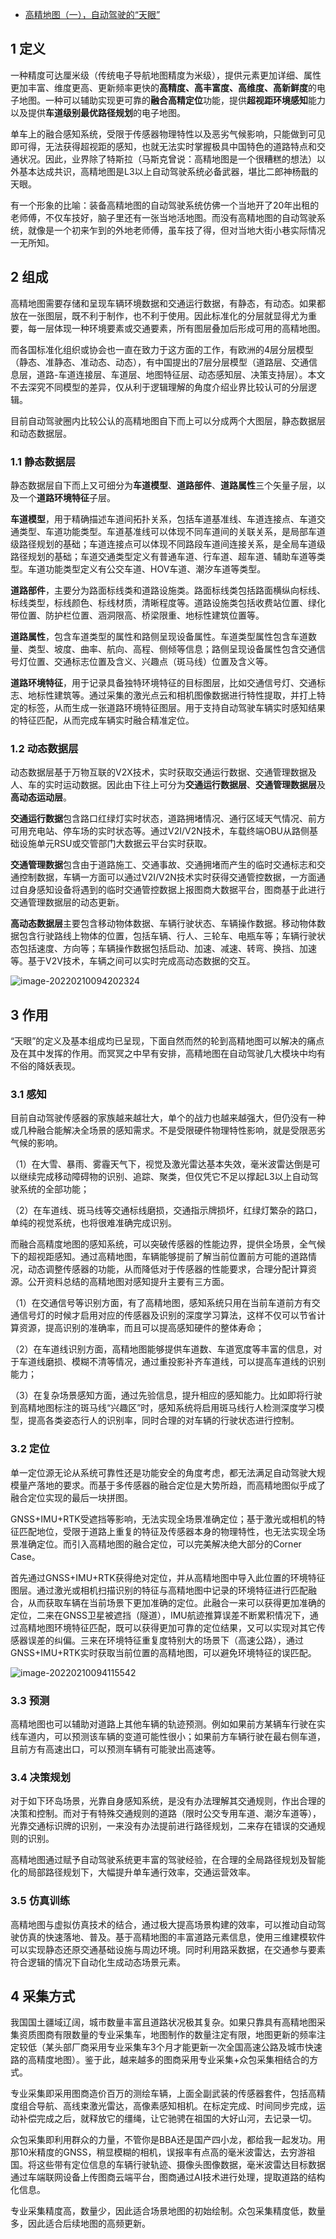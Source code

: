 - [高精地图（一），自动驾驶的“天眼” ](https://mp.weixin.qq.com/s?__biz=MzI2NDY3OTExNw==&mid=2247484209&idx=1&sn=de70f8ce43a09692c21b755b6e4c027a&chksm=eaa9b893ddde318598f805681341018e2bb527d87ea70a4c64cc87150153d818fa46d9bedbbd&scene=21#wechat_redirect)

## 1 定义

一种精度可达厘米级（传统电子导航地图精度为米级），提供元素更加详细、属性更加丰富、维度更高、更新频率更快的**高精度、高丰富度、高维度、高新鲜度**的电子地图。一种可以辅助实现更可靠的**融合高精定位**功能，提供**超视距环境感知**能力以及提供**车道级别最优路径规划**的电子地图。

单车上的融合感知系统，受限于传感器物理特性以及恶劣气候影响，只能做到可见即可得，无法获得超视距的感知，也就无法实时掌握极具中国特色的道路特点和交通状况。因此，业界除了特斯拉（马斯克曾说：高精地图是一个很糟糕的想法）以外基本达成共识，高精地图是L3以上自动驾驶系统必备武器，堪比二郎神杨戬的天眼。

有一个形象的比喻：装备高精地图的自动驾驶系统仿佛一个当地开了20年出租的老师傅，不仅车技好，脑子里还有一张当地活地图。而没有高精地图的自动驾驶系统，就像是一个初来乍到的外地老师傅，虽车技了得，但对当地大街小巷实际情况一无所知。

## 2 组成

高精地图需要存储和呈现车辆环境数据和交通运行数据，有静态，有动态。如果都放在一张图层，既不利于制作，也不利于使用。因此标准化的分层就显得尤为重要，每一层体现一种环境要素或交通要素，所有图层叠加后形成可用的高精地图。

而各国标准化组织或协会也一直在致力于这方面的工作，有欧洲的4层分层模型（静态、准静态、准动态、动态），有中国提出的7层分层模型（道路层、交通信息层，道路-车道连接层、车道层、地图特征层、动态感知层、决策支持层）。本文不去深究不同模型的差异，仅从利于逻辑理解的角度介绍业界比较认可的分层逻辑。

目前自动驾驶圈内比较公认的高精地图自下而上可以分成两个大图层，静态数据层和动态数据层。

### 1.1 静态数据层

静态数据层自下而上又可细分为**车道模型**、**道路部件**、**道路属性**三个矢量子层，以及一个**道路环境特征**子层。

**车道模型**，用于精确描述车道间拓扑关系，包括车道基准线、车道连接点、车道交通类型、车道功能类型。车道基准线可以体现不同车道间的关联关系，是局部车道级路径规划的基础；车道连接点可以体现不同路段车道间连接关系，是全局车道级路径规划的基础；车道交通类型定义有普通车道、行车道、超车道、辅助车道等类型。车道功能类型定义有公交车道、HOV车道、潮汐车道等类型。

**道路部件**，主要分为路面标线类和道路设施类。路面标线类包括路面横纵向标线、标线类型，标线颜色、标线材质，清晰程度等。道路设施类包括收费站位置、绿化带位置、防护栏位置、涵洞限高、桥梁限重、地标性建筑位置等。

**道路属性**，包含车道类型的属性和路侧呈现设备属性。车道类型属性包含车道数量、类型、坡度、曲率、航向、高程、侧倾等信息；路侧呈现设备属性包含交通信号灯位置、交通标志位置及含义、兴趣点（斑马线）位置及含义等。

**道路环境特征**，用于记录具备独特环境特征的目标图层，比如交通信号灯、交通标志、地标性建筑等。通过采集的激光点云和相机图像数据进行特性提取，并打上特定的标签，从而生成一张道路环境特征图层。用于支持自动驾驶车辆实时感知结果的特征匹配，从而完成车辆实时融合精准定位。

### 1.2 动态数据层

动态数据层基于万物互联的V2X技术，实时获取交通运行数据、交通管理数据及人、车的实时运动数据。因此由下往上可分为**交通运行数据层**、**交通管理数据层**及**高动态运动层**。

**交通运行数据**包含路口红绿灯实时状态，道路拥堵情况、通行区域天气情况、前方可用充电站、停车场的实时状态等。通过V2I/V2N技术，车载终端OBU从路侧基础设施单元RSU或交管部门大数据云平台实时获取。

**交通管理数据**包含由于道路施工、交通事故、交通拥堵而产生的临时交通标志和交通控制数据，车辆一方面可以通过V2I/V2N技术实时获得交通管控数据，一方面通过自身感知设备将遇到的临时交通管控数据上报图商大数据平台，图商基于此进行交通管理数据层的动态更新。

**高动态数据层**主要包含移动物体数据、车辆行驶状态、车辆操作数据。移动物体数据包含行驶路线上物体的位置，包括车辆、行人、三轮车、电瓶车等；车辆行驶状态包括速度、方向等；车辆操作数据包括启动、加速、减速、转弯、换挡、加速等。基于V2V技术，车辆之间可以实时完成高动态数据的交互。

![image-20220210094202324](https://gitee.com/er-huomeng/l-img/raw/master/l-img/image-20220210094202324.png)

## 3 作用

“天眼”的定义及基本组成均已呈现，下面自然而然的轮到高精地图可以解决的痛点及在其中发挥的作用。而冥冥之中早有安排，高精地图在自动驾驶几大模块中均有不俗的降妖表现。

### 3.1 感知

目前自动驾驶传感器的家族越来越壮大，单个的战力也越来越强大，但仍没有一种或几种融合能解决全场景的感知需求。不是受限硬件物理特性影响，就是受限恶劣气候的影响。

（1）在大雪、暴雨、雾霾天气下，视觉及激光雷达基本失效，毫米波雷达倒是可以继续完成移动障碍物的识别、追踪、聚类，但仅凭它不足以撑起L3以上自动驾驶系统的全部功能；

（2）在车道线、斑马线等交通标线磨损，交通指示牌损坏，红绿灯繁杂的路口，单纯的视觉系统，也将很难准确完成识别。

而融合高精度地图的感知系统，可以突破传感器的性能边界，提供全场景，全气候下的超视距感知。通过高精地图，车辆能够提前了解当前位置前方可能的道路情况，动态调整传感器的功能，从而降低对于传感器的性能要求，合理分配计算资源。公开资料总结的高精地图对感知提升主要有三方面。

（1）在交通信号等识别方面，有了高精地图，感知系统只用在当前车道前方有交通信号灯的时候才启用对应的传感器及识别的深度学习算法，这样不仅可以节省计算资源，提高识别的准确率，而且可以提高感知硬件的整体寿命；

（2）在车道线识别方面，高精地图能够提供车道数、车道宽度等丰富的信息，对于车道线磨损、模糊不清等情况，通过重投影补齐车道线，可以提高车道线的识别能力；

（3）在复杂场景感知方面，通过先验信息，提升相应的感知能力。比如即将行驶到高精地图标注的斑马线“兴趣区”时，感知系统将启用斑马线行人检测深度学习模型，提高各类姿态行人的识别率，同时合理的对车辆的行驶状态进行控制。

### 3.2 定位

单一定位源无论从系统可靠性还是功能安全的角度考虑，都无法满足自动驾驶大规模量产落地的要求。而基于多传感器的融合定位是大势所趋，而高精地图似乎成了融合定位实现的最后一块拼图。

GNSS+IMU+RTK受遮挡等影响，无法实现全场景准确定位；基于激光或相机的特征匹配地位，受限于道路上重复的特征及传感器本身的物理特性，也无法实现全场景准确定位。而引入高精地图的融合定位，可以完美解决绝大部分的Corner Case。

首先通过GNSS+IMU+RTK获得绝对定位，并从高精地图中导入此位置的环境特征图层。通过激光或相机扫描识别的特征与高精地图中记录的环境特征进行匹配融合，从而获取车辆在当前场景下更加准确的定位。此融合一来可以获得更加准确的定位，二来在GNSS卫星被遮挡（隧道），IMU航迹推算误差不断累积情况下，通过高精地图环境特征匹配，既可以获得更加可靠的定位结果，又可以实现对其它传感器误差的纠偏。三来在环境特征重复度特别大的场景下（高速公路），通过GNSS+IMU+RTK实时获取当前位置的高精地图，可以避免环境特征的误匹配。

![image-20220210094115542](https://gitee.com/er-huomeng/l-img/raw/master/l-img/image-20220210094115542.png)

### 3.3 预测

高精地图也可以辅助对道路上其他车辆的轨迹预测。例如如果前方某辆车行驶在实线车道内，可以预测该车辆的变道可能性很小；如果前方车辆行驶在最右侧车道，且前方有高速出口，可以预测车辆有可能驶出高速等。

### 3.4 决策规划

对于如下环岛场景，光靠自身感知系统，是没有办法理解其交通规则，作出合理的决策和控制。而对于有特殊交通规则的道路（限时公交专用车道、潮汐车道等），光靠交通标识牌的识别，一来没有办法提前进行路径规划，二来存在错误的交通规则的识别。

高精地图通过赋予自动驾驶系统更丰富的驾驶经验，在合理的全局路径规划及智能化的局部路径规划下，大幅提升单车通行效率，交通运营效率。

### 3.5 仿真训练

高精地图与虚拟仿真技术的结合，通过极大提高场景构建的效率，可以推动自动驾驶仿真的快速落地、普及。基于高精地图的丰富道路元素信息，使用三维建模软件可以实现静态还原交通基础设施与周边环境。同时利用路采数据，在交通参与要素符合逻辑的情况下自动化生成动态场景元素。

## 4 采集方式

我国国土疆域辽阔，城市数量丰富且道路状况极其复杂。如果只靠具有高精地图采集资质图商有限数量的专业采集车，地图制作的数量注定有限，地图更新的频率注定较低（某头部厂商采用专业采集车3个月才能更新一次全国高速公路及城市快速路的高精度地图）。鉴于此，越来越多的图商采用专业采集+众包采集相结合的方式。

专业采集即采用图商造价百万的测绘车辆，上面全副武装的传感器套件，包括高精度组合导航、高线束激光雷达，高像素感知相机。在标定完成、时间同步完成，运动补偿完成之后，就释放它的缰绳，让它驰骋在祖国的大好山河，去记录一切。

众包采集即利用群众的力量，不管你是BBA还是国产四小龙，都给我一起发功。用那10米精度的GNSS，稍显模糊的相机，误报率有点高的毫米波雷达，去穷游祖国。将这些带有定位信息的车辆行驶轨迹、摄像头图像数据，毫米波雷达目标数据通过车端联网设备上传图商云端平台，图商通过AI技术进行处理，提取道路的结构化信息。

专业采集精度高，数量少，因此适合场景地图的初始绘制。众包采集精度低，数量多，因此适合后续地图的高频更新。